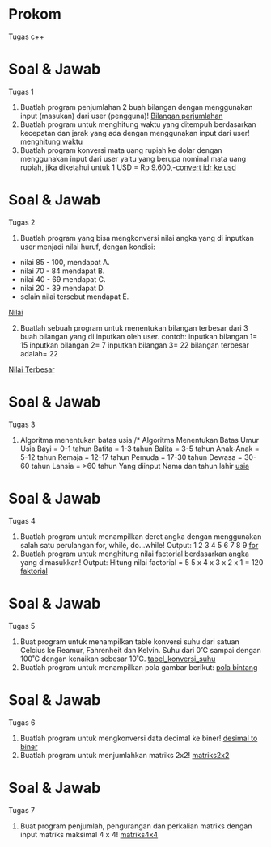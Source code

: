 # Prokom
Tugas c++

# Soal & Jawab
Tugas 1
1. Buatlah program penjumlahan 2 buah bilangan dengan menggunakan input (masukan)
dari user (pengguna)! [Bilangan perjumlahan](https://github.com/hmk1337/Prokom/blob/main/bilbul.cpp)
2. Buatlah program untuk menghitung waktu yang ditempuh berdasarkan kecepatan dan
jarak yang ada dengan menggunakan input dari user! [menghitung waktu](https://github.com/hmk1337/Prokom/blob/main/kecepatan.cpp)
3. Buatlah program konversi mata uang rupiah ke dolar dengan menggunakan input dari
user yaitu yang berupa nominal mata uang rupiah, jika diketahui untuk 1 USD = Rp
9.600,-[convert idr ke usd](https://github.com/hmk1337/Prokom/blob/main/idr_usd.cpp)


# Soal & Jawab
Tugas 2
1. Buatlah program yang bisa mengkonversi nilai angka yang di inputkan user menjadi
nilai huruf, dengan kondisi:
- nilai 85 - 100, mendapat A.
- nilai 70 - 84 mendapat B.
- nilai 40 - 69 mendapat C.
- nilai 20 - 39 mendapat D.
- selain nilai tersebut mendapat E.

[Nilai](https://github.com/hmk1337/Prokom/blob/main/nilai.cpp)

2. Buatlah sebuah program untuk menentukan bilangan terbesar dari 3 buah bilangan
yang di inputkan oleh user.
contoh: inputkan bilangan 1= 15
inputkan bilangan 2= 7
inputkan bilangan 3= 22
bilangan terbesar adalah= 22

[Nilai Terbesar](https://github.com/hmk1337/Prokom/blob/main/nilaiterbesar.cpp)

# Soal & Jawab
Tugas 3
1. Algoritma menentukan batas usia
/* Algoritma Menentukan Batas Umur Usia
Bayi = 0-1 tahun
Batita = 1-3 tahun
Balita = 3-5 tahun
Anak-Anak = 5-12 tahun
Remaja = 12-17 tahun
Pemuda = 17-30 tahun
Dewasa = 30-60 tahun
Lansia = >60 tahun
Yang diinput Nama dan tahun lahir 
[usia](https://github.com/hmk1337/Prokom/blob/main/usia.cpp)


# Soal & Jawab
Tugas 4
1. Buatlah program untuk menampilkan deret angka dengan menggunakan salah
satu perulangan for, while, do...while!
Output: 1 2 3 4 5 6 7 8 9
[for](https://github.com/hmk1337/Prokom/blob/main/for.cpp)
2. Buatlah program untuk menghitung nilai factorial berdasarkan angka yang
dimasukkan!
Output:
Hitung nilai factorial = 5
5 x 4 x 3 x 2 x 1 = 120
[faktorial](https://github.com/hmk1337/Prokom/blob/main/faktorial.cpp)

# Soal & Jawab
Tugas 5
1. Buat program untuk menampilkan table konversi suhu dari satuan Celcius ke Reamur,
Fahrenheit dan Kelvin. Suhu dari 0˚C sampai dengan 100˚C dengan kenaikan sebesar 10˚C.
[tabel_konversi_suhu](https://github.com/hmk1337/Prokom/blob/main/tabel_konversi_suhu.cpp)
2. Buatlah program untuk menampilkan pola gambar berikut:
[pola bintang](https://github.com/hmk1337/Prokom/blob/main/pola_bintang.cpp)

# Soal & Jawab
Tugas 6
1. Buatlah program untuk mengkonversi data decimal ke biner! [desimal to biner](https://github.com/hmk1337/Prokom/blob/main/decimal_to_biner.cpp)
2. Buatlah program untuk menjumlahkan matriks 2x2! [matriks2x2](https://github.com/hmk1337/Prokom/blob/main/matriks2x2.cpp)

# Soal & Jawab
Tugas 7
1. Buat program penjumlah, pengurangan dan perkalian matriks dengan input matriks
maksimal 4 x 4! [matriks4x4](https://github.com/hmk1337/Prokom/blob/main/matriks2x2.cpp)
